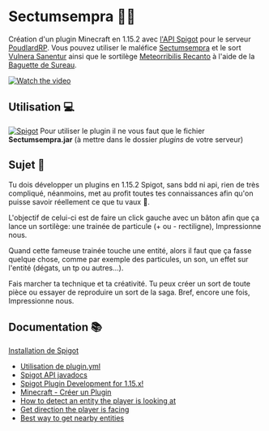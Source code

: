 # Sectumsempra 🧙‍♂️
Création d'un plugin Minecraft en 1.15.2 avec [l'API Spigot](https://github.com/SpigotMC/Spigot-API) pour le serveur [PoudlardRP](https://www.poudlardrp.fr/). Vous pouvez utiliser le maléfice [Sectumsempra](https://harrypotter.fandom.com/fr/wiki/Sectumsempra) et le sort [Vulnera Sanentur](https://harrypotter.fandom.com/fr/wiki/Vulnera_Sanentur) ainsi que le sortilège [Meteorribilis Recanto](https://harrypotter.fandom.com/fr/wiki/Meteorribilis_recanto) à l'aide de la [Baguette de Sureau](https://harrypotter.fandom.com/fr/wiki/Baguette_de_Sureau).

[![Watch the video](https://github.com/paraceltus/sectumsempra/blob/master/img/bestMiniatureEver.png)](https://www.youtube.com/watch?v=TPXiK7jY_Lk)

## Utilisation 💻
[![Spigot](https://img.shields.io/badge/Download-🚿-orange.svg?style=for-the-badge)](https://www.spigotmc.org/resources/sectumsempra.81975/)
Pour utiliser le plugin il ne vous faut que le fichier **Sectumsempra.jar** (à mettre dans le dossier *plugins* de votre serveur)

## Sujet 📖
Tu dois développer un plugins en 1.15.2 Spigot, sans bdd ni api, rien de très compliqué, néanmoins, met au profit toutes tes connaissances afin qu'on puisse savoir réellement ce que tu vaux 🙂.

L'objectif de celui-ci est de faire un click gauche avec un bâton afin que ça lance un sortilège: une trainée de particule (+ ou - rectiligne), Impressionne nous.

Quand cette fameuse trainée touche une entité, alors il faut que ça fasse quelque chose, comme par exemple des particules, un son, un effet sur l'entité (dégats, un tp ou autres...).

Fais marcher ta technique et ta créativité. Tu peux créer un sort de toute pièce ou essayer de reproduire un sort de la saga. Bref, encore une fois, Impressionne nous.

## Documentation 📚
[Installation de Spigot](https://www.spigotmc.org/wiki/spigot-installation/)
- [Utilisation de plugin.yml](https://www.spigotmc.org/wiki/plugin-yml/)
- [Spigot API javadocs](https://hub.spigotmc.org/javadocs/spigot/overview-summary.html)
- [Spigot Plugin Development for 1.15.x!](https://www.youtube.com/watch?v=r4W4drYdb4Q&list=PL65-DKRLvp3Yn7iglPfxKoc7bl0N80XgG)
- [Minecraft - Créer un Plugin](https://www.youtube.com/watch?v=FPu3A99jvbg&list=PLMS9Cy4Enq5KConY5UFCV93A_5k76zcpS&index=1)
- [How to detect an entity the player is looking at](https://www.spigotmc.org/threads/how-to-detect-an-entity-the-player-is-looking-at.139310)
- [Get direction the player is facing](https://www.spigotmc.org/threads/get-direction-the-player-is-facing.133491/)
- [Best way to get nearby entities](https://stackoverflow.com/questions/38557412/best-way-to-get-nearby-entities)

